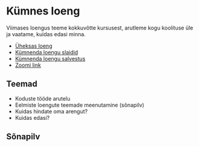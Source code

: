# Kümnes loeng

Viimases loengus teeme kokkuvõtte kursusest, arutleme kogu koolituse üle ja vaatame, kuidas edasi minna.

- [Üheksas loeng](../Lesson-09/README.md)
- [Kümnenda loengu slaidid](Slides.md)
- [Kümnenda loengu salvestus]()
- [Zoomi link](https://zoom.us/j/98412128345?pwd=jNcfZrAJXaJ2m8gJo3Rdlp8poazliv.1)

## Teemad

- Koduste tööde arutelu
- Eelmiste loengute teemade meenutamine (sõnapilv)
- Kuidas hindate oma arengut?
- Kuidas edasi?

## Sõnapilv
